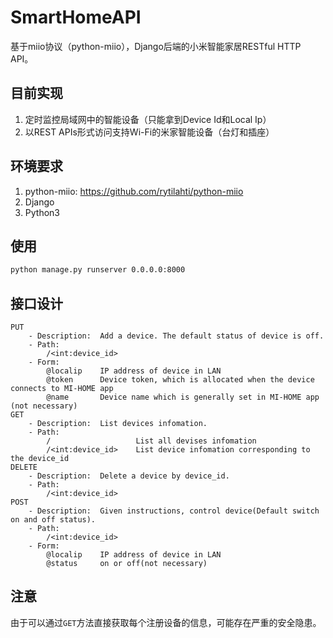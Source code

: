 # SmartHomeAPI

基于miio协议（python-miio），Django后端的小米智能家居RESTful HTTP API。

## 目前实现

1. 定时监控局域网中的智能设备（只能拿到Device Id和Local Ip）
2. 以REST APIs形式访问支持Wi-Fi的米家智能设备（台灯和插座）

## 环境要求

1. python-miio: https://github.com/rytilahti/python-miio
2. Django
3. Python3

## 使用

```bash
python manage.py runserver 0.0.0.0:8000
```

## 接口设计

```
PUT
    - Description:  Add a device. The default status of device is off.
    - Path:
        /<int:device_id>
    - Form:
        @localip    IP address of device in LAN
        @token      Device token, which is allocated when the device connects to MI-HOME app
        @name       Device name which is generally set in MI-HOME app (not necessary)
GET
    - Description:  List devices infomation.
    - Path:
        /                   List all devises infomation
        /<int:device_id>    List device infomation corresponding to the device_id
DELETE
    - Description:  Delete a device by device_id.
    - Path:
        /<int:device_id>
POST
    - Description:  Given instructions, control device(Default switch on and off status).
    - Path:
        /<int:device_id>
    - Form:
        @localip    IP address of device in LAN
        @status     on or off(not necessary)
```



## 注意

由于可以通过`GET`方法直接获取每个注册设备的信息，可能存在严重的安全隐患。